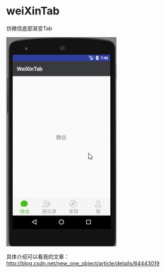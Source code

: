 # weiXinTab

仿微信底部渐变Tab

![](https://github.com/initobject/weiXinTab/blob/master/1.gif)

具体介绍可以看我的文章：http://blog.csdn.net/new_one_object/article/details/64443019
